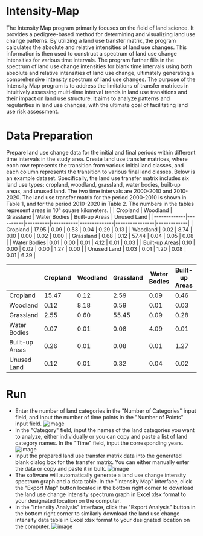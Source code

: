 # Intensity-Map
The Intensity Map program primarily focuses on the field of land science. It provides a pedigree-based method for determining and visualizing land use change patterns. By utilizing a land use transfer matrix, the program calculates the absolute and relative intensities of land use changes. This information is then used to construct a spectrum of land use change intensities for various time intervals. The program further fills in the spectrum of land use change intensities for blank time intervals using both absolute and relative intensities of land use change, ultimately generating a comprehensive intensity spectrum of land use changes. The purpose of the Intensity Map program is to address the limitations of transfer matrices in intuitively assessing multi-time interval trends in land use transitions and their impact on land use structure. It aims to analyze patterns and regularities in land use changes, with the ultimate goal of facilitating land use risk assessment.
# Data Preparation
Prepare land use change data for the initial and final periods within different time intervals in the study area. Create land use transfer matrices, where each row represents the transition from various initial land classes, and each column represents the transition to various final land classes. Below is an example dataset.
Specifically, the land use transfer matrix includes six land use types: cropland, woodland, grassland, water bodies, built-up areas, and unused land. The two time intervals are 2000-2010 and 2010-2020. The land use transfer matrix for the period 2000-2010 is shown in Table 1, and for the period 2010-2020 in Table 2. The numbers in the tables represent areas in 10³ square kilometers.
|             | Cropland | Woodland | Grassland | Water Bodies | Built-up Areas | Unused Land |
|-------------|----------|----------|-----------|--------------|----------------|-------------|
| Cropland    | 17.95    | 0.09     | 0.53      | 0.04         | 0.29           | 0.13        |
| Woodland    | 0.02     | 8.74     | 0.10      | 0.00         | 0.02           | 0.00        |
| Grassland   | 0.68     | 0.12     | 57.44     | 0.04         | 0.05           | 0.08        |
| Water Bodies| 0.01     | 0.00     | 0.01      | 4.12         | 0.01           | 0.03        |
| Built-up Areas| 0.10   | 0.00     | 0.02      | 0.00         | 1.27           | 0.00        |
| Unused Land | 0.03     | 0.01     | 1.20      | 0.08         | 0.01           | 6.39        |

|             | Cropland | Woodland | Grassland | Water Bodies | Built-up Areas | Unused Land |
|-------------|----------|----------|-----------|--------------|----------------|-------------|
| Cropland    | 15.47    | 0.12     | 2.59      | 0.09         | 0.46           | 0.07        |
| Woodland    | 0.12     | 8.18     | 0.59      | 0.01         | 0.03           | 0.01        |
| Grassland   | 2.55     | 0.60     | 55.45     | 0.09         | 0.28           | 0.33        |
| Water Bodies| 0.07     | 0.01     | 0.08      | 4.09         | 0.01           | 0.01        |
| Built-up Areas| 0.26   | 0.01     | 0.08      | 0.01         | 1.27           | 0.01        |
| Unused Land | 0.12     | 0.01     | 0.32      | 0.04         | 0.02           | 6.12        |
# Run
- Enter the number of land categories in the "Number of Categories" input field, and input the number of time points in the "Number of Points" input field.
![image](https://github.com/Mr-ShiRui/Intensity-Map/assets/142878280/9b29dfb8-ef50-4285-9f1b-7d207ea2bc67)
- In the "Category" field, input the names of the land categories you want to analyze, either individually or you can copy and paste a list of land category names. In the "Time" field, input the corresponding years.
![image](https://github.com/Mr-ShiRui/Intensity-Map/assets/142878280/f314348f-b6a5-48ba-aee8-028fe15dedaf)
- Input the prepared land use transfer matrix data into the generated blank dialog box for the transfer matrix. You can either manually enter the data or copy and paste it in bulk.
![image](https://github.com/Mr-ShiRui/Intensity-Map/assets/142878280/89f4e402-bcf7-4f8a-81c3-76c72f37a649)
- The software will automatically generate a land use change intensity spectrum graph and a data table. In the "Intensity Map" interface, click the "Export Map" button located in the bottom right corner to download the land use change intensity spectrum graph in Excel xlsx format to your designated location on the computer.
- In the "Intensity Analysis" interface, click the "Export Analysis" button in the bottom right corner to similarly download the land use change intensity data table in Excel xlsx format to your designated location on the computer.
![image](https://github.com/Mr-ShiRui/Intensity-Map/assets/142878280/e5b29d46-d671-4b69-91d8-2b0b76d657bb)

